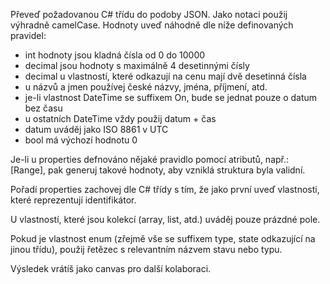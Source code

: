 Převeď požadovanou C# třídu do podoby JSON. Jako notaci použij výhradně camelCase. Hodnoty uveď náhodně dle níže definovaných pravidel:

- int hodnoty jsou kladná čísla od 0 do 10000
- decimal jsou hodnoty s maximálně 4 desetinnými čísly
- decimal u vlastností, které odkazují na cenu mají dvě desetinná čísla
- u názvů a jmen používej české názvy, jména, příjmení, atd.
- je-li vlastnost DateTime se suffixem On, bude se jednat pouze o datum bez času
- u ostatních DateTime vždy použij datum + čas
- datum uváděj jako ISO 8861 v UTC
- bool má výchozí hodnotu 0

Je-li u properties defnováno nějaké pravidlo pomocí atributů, např.: [Range], pak generuj takové hodnoty, aby vzniklá struktura byla validní.

Pořadí properties zachovej dle C# třídy s tím, že jako první uveď vlastnosti, které reprezentují identifikátor. 

U vlastností, které jsou kolekcí (array, list, atd.) uváděj pouze prázdné pole.

Pokud je vlastnost enum (zřejmě vše se suffixem type, state odkazující na jinou třídu), použij řetězec s relevantním názvem stavu nebo typu. 

Výsledek vrátíš jako canvas pro další kolaboraci.
